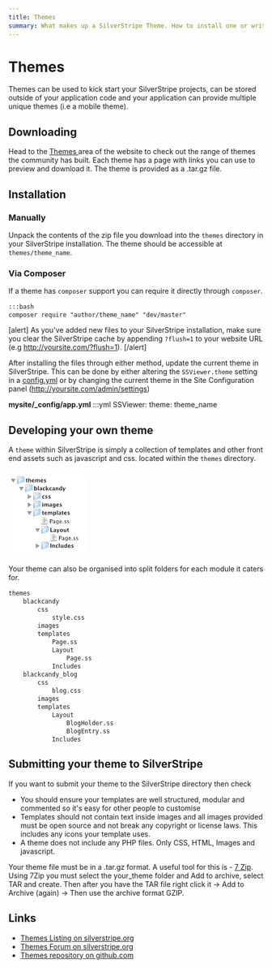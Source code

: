 ```yaml
---
title: Themes
summary: What makes up a SilverStripe Theme. How to install one or write your own theme. 
---
```

# Themes

Themes can be used to kick start your SilverStripe projects, can be stored outside of your application code and your
application can provide multiple unique themes (i.e a mobile theme).

## Downloading

Head to the [ Themes ](http://www.silverstripe.org/themes) area of the website to check out the range of themes the 
community has built. Each theme has a page with links you can use to preview and download it. The theme is provided
as a .tar.gz file.

## Installation

### Manually

Unpack the contents of the zip file you download into the `themes` directory in your SilverStripe installation. The
theme should be accessible at `themes/theme_name`.

### Via Composer

If a theme has `composer` support you can require it directly through `composer`.

	:::bash
	composer require "author/theme_name" "dev/master"

[alert]
As you've added new files to your SilverStripe installation, make sure you clear the SilverStripe cache by appending
`?flush=1` to your website URL (e.g http://yoursite.com/?flush=1).
[/alert]

After installing the files through either method, update the current theme in SilverStripe. This can be done by 
either altering the `SSViewer.theme` setting in a [config.yml](../configuration) or by changing the current theme in 
the Site Configuration panel (http://yoursite.com/admin/settings)

**mysite/_config/app.yml**
	:::yml
	SSViewer:
	  theme: theme_name

## Developing your own theme

A `theme` within SilverStripe is simply a collection of templates and other front end assets such as javascript and css.
located within the `themes` directory. 

![themes:basicfiles.gif](../../_images/basicfiles.gif)

Your theme can also be organised into split folders for each module it caters for.

```
themes
    blackcandy
        css
            style.css
        images
        templates
            Page.ss
            Layout
                Page.ss
            Includes
    blackcandy_blog
        css
            blog.css
        images
        templates
            Layout
                BlogHolder.ss
                BlogEntry.ss
            Includes
```

## Submitting your theme to SilverStripe

If you want to submit your theme to the SilverStripe directory then check

* You should ensure your templates are well structured, modular and commented so it's easy for other people to customise 
*  Templates should not contain text inside images and all images provided must be open source and not break any 
copyright or license laws. This includes any icons your template uses.
*  A theme does not include any PHP files. Only CSS, HTML, Images and javascript.

Your theme file must be in a .tar.gz format. A useful tool for this is - [7 Zip](http://www.7-zip.org/). Using 7Zip you
must select the your_theme folder and Add to archive, select TAR and create. Then after you have the TAR file right
click it -> Add to Archive (again) -> Then use the archive format GZIP.

## Links

 * [Themes Listing on silverstripe.org](http://silverstripe.org/themes)
 * [Themes Forum on silverstripe.org](http://www.silverstripe.org/themes-2/)
 * [Themes repository on github.com](http://github.com/silverstripe-themes)
